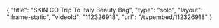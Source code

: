 {
    "title": "SKIN CO Trip To Italy Beauty Bag",
    "type": "solo",
    "layout": "iframe-static",
    "videoId": "112326918",
    "url": "\/tvpembed\/112326918"
}